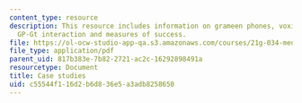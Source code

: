 ```yaml
---
content_type: resource
description: This resource includes information on grameen phones, voxiva, GT benifits,
  GP-Gt interaction and measures of success.
file: https://ol-ocw-studio-app-qa.s3.amazonaws.com/courses/21g-034-media-education-and-the-marketplace-fall-2005/c55544f116d2b6d836e5a3adb8258650_MIT21G_034F05_itcspastpro.pdf
file_type: application/pdf
parent_uid: 817b383e-7b82-2721-ac2c-16292898491a
resourcetype: Document
title: Case studies
uid: c55544f1-16d2-b6d8-36e5-a3adb8258650
---
```

